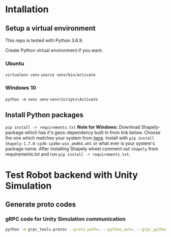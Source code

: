 
# Intallation
## Setup a virtual environment
This repo is tested with Python 3.6.9.

Create Python virtual environment if you want.
### Ubuntu
`virtualenv venv`
`source venv/bin/activate`
### Windows 10
`python -m venv venv`
`venv\Scripts\Activate`


## Install Python packages
`pip install -r requirements.txt`
**Note for Windows:** Download Shapely-package which has it's geos-dependency built in from link below. Choose the one which matches your system from [here](https://www.lfd.uci.edu/~gohlke/pythonlibs/#shapely). Install with `pip install Shapely‑1.7.0‑cp36‑cp36m‑win_amd64.whl` or what ever is your system's package name. After installing Shapely wheel comment out `shapely` from requirements.txt and run `pip install -r requirements.txt`.


# Test Robot backend with Unity Simulation
## Generate proto codes
### gRPC code for Unity Simulation communication
```sh
python -m grpc_tools.protoc --proto_path=. --python_out=. --grpc_python_out=. ./proto/RobotBackendCommunication.proto
```